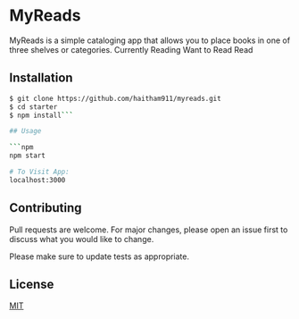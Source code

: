# MyReads
MyReads is a simple cataloging app that allows you to place books in one of three shelves or categories.
Currently Reading
Want to Read
Read

## Installation

```bash
$ git clone https://github.com/haitham911/myreads.git
$ cd starter
$ npm install```

## Usage

```npm
npm start

# To Visit App:
localhost:3000 

```

## Contributing

Pull requests are welcome. For major changes, please open an issue first
to discuss what you would like to change.

Please make sure to update tests as appropriate.

## License

[MIT](https://choosealicense.com/licenses/mit/)